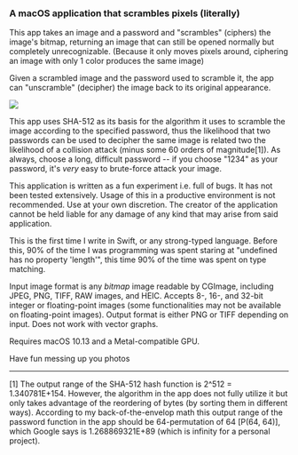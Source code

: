 ###  A macOS application that scrambles pixels (literally) 

This app takes an image and a password and "scrambles" (ciphers) the image's bitmap, returning an image that can still be opened normally but completely unrecognizable. (Because it only moves pixels around, ciphering an image with only 1 color produces the same image)

Given a scrambled image and the password used to scramble it, the app can "unscramble" (decipher) the image back to its original appearance. 

![](demo.gif)

This app uses SHA-512 as its basis for the algorithm it uses to scramble the image according to the specified password, thus the likelihood that two passwords can be used to decipher the same image is related two the likelihood of a collision attack (minus some 60 orders of magnitude[1]). As always, choose a long, difficult password -- if you choose "1234" as your password, it's _very_ easy to brute-force attack your image.

This application is written as a fun experiment i.e. full of bugs. It has not been tested extensively. Usage of this in a productive environment is not recommended. Use at your own discretion. The creator of the application cannot be held liable for any damage of any kind that may arise from said application.

This is the first time I write in Swift, or any strong-typed language. Before this, 90% of the time I was programming was spent staring at "undefined has no property 'length'", this time 90% of the time was spent on type matching.

Input image format is any _bitmap_ image readable by CGImage, including JPEG, PNG, TIFF, RAW images, and HEIC. Accepts 8-, 16-, and 32-bit integer or floating-point images (some functionalities may not be available on floating-point images). Output format is either PNG or TIFF depending on input. Does not work with vector graphs. 

Requires macOS 10.13 and a Metal-compatible GPU.

Have fun messing up you photos

---

[1] The output range of the SHA-512 hash function is 2^512 = 1.340781E+154. However, the algorithm in the app does not fully utilize it but only takes advantage of the reordering of bytes (by sorting them in different ways). According to my back-of-the-envelop math this output range of the password function in the app should be 64-permutation of 64 [P(64, 64)], which Google says is 1.268869321E+89 (which is infinity for a personal project).
